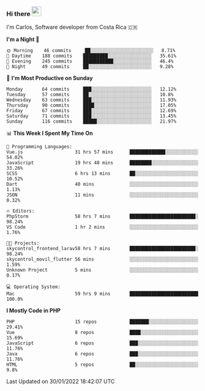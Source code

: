 ### Hi there <img src="https://media.giphy.com/media/hvRJCLFzcasrR4ia7z/giphy.gif" width="25px">

I'm Carlos, Software developer from Costa Rica 🇨🇷

<!--START_SECTION:waka-->
**I'm a Night 🦉** 

```text
🌞 Morning    46 commits     ██░░░░░░░░░░░░░░░░░░░░░░░   8.71% 
🌆 Daytime    188 commits    █████████░░░░░░░░░░░░░░░░   35.61% 
🌃 Evening    245 commits    ███████████░░░░░░░░░░░░░░   46.4% 
🌙 Night      49 commits     ██░░░░░░░░░░░░░░░░░░░░░░░   9.28%

```
📅 **I'm Most Productive on Sunday** 

```text
Monday       64 commits     ███░░░░░░░░░░░░░░░░░░░░░░   12.12% 
Tuesday      57 commits     ██░░░░░░░░░░░░░░░░░░░░░░░   10.8% 
Wednesday    63 commits     ███░░░░░░░░░░░░░░░░░░░░░░   11.93% 
Thursday     90 commits     ████░░░░░░░░░░░░░░░░░░░░░   17.05% 
Friday       67 commits     ███░░░░░░░░░░░░░░░░░░░░░░   12.69% 
Saturday     71 commits     ███░░░░░░░░░░░░░░░░░░░░░░   13.45% 
Sunday       116 commits    █████░░░░░░░░░░░░░░░░░░░░   21.97%

```


📊 **This Week I Spent My Time On** 

```text
💬 Programming Languages: 
Vue.js                   31 hrs 57 mins      █████████████░░░░░░░░░░░░   54.02% 
JavaScript               19 hrs 40 mins      ████████░░░░░░░░░░░░░░░░░   33.26% 
SCSS                     6 hrs 13 mins       ██░░░░░░░░░░░░░░░░░░░░░░░   10.52% 
Dart                     40 mins             ░░░░░░░░░░░░░░░░░░░░░░░░░   1.13% 
JSON                     11 mins             ░░░░░░░░░░░░░░░░░░░░░░░░░   0.32%

🔥 Editors: 
PhpStorm                 58 hrs 7 mins       ████████████████████████░   98.24% 
VS Code                  1 hr 2 mins         ░░░░░░░░░░░░░░░░░░░░░░░░░   1.76%

🐱‍💻 Projects: 
skycontrol_frontend_larav58 hrs 7 mins       ████████████████████████░   98.24% 
skycontrol_movil_flutter 56 mins             ░░░░░░░░░░░░░░░░░░░░░░░░░   1.59% 
Unknown Project          5 mins              ░░░░░░░░░░░░░░░░░░░░░░░░░   0.17%

💻 Operating System: 
Mac                      59 hrs 9 mins       █████████████████████████   100.0%

```

**I Mostly Code in PHP** 

```text
PHP                      15 repos            ███████░░░░░░░░░░░░░░░░░░   29.41% 
Vue                      8 repos             ████░░░░░░░░░░░░░░░░░░░░░   15.69% 
JavaScript               6 repos             ███░░░░░░░░░░░░░░░░░░░░░░   11.76% 
Java                     6 repos             ███░░░░░░░░░░░░░░░░░░░░░░   11.76% 
HTML                     5 repos             ██░░░░░░░░░░░░░░░░░░░░░░░   9.8%

```



 Last Updated on 30/01/2022 18:42:07 UTC
<!--END_SECTION:waka-->

